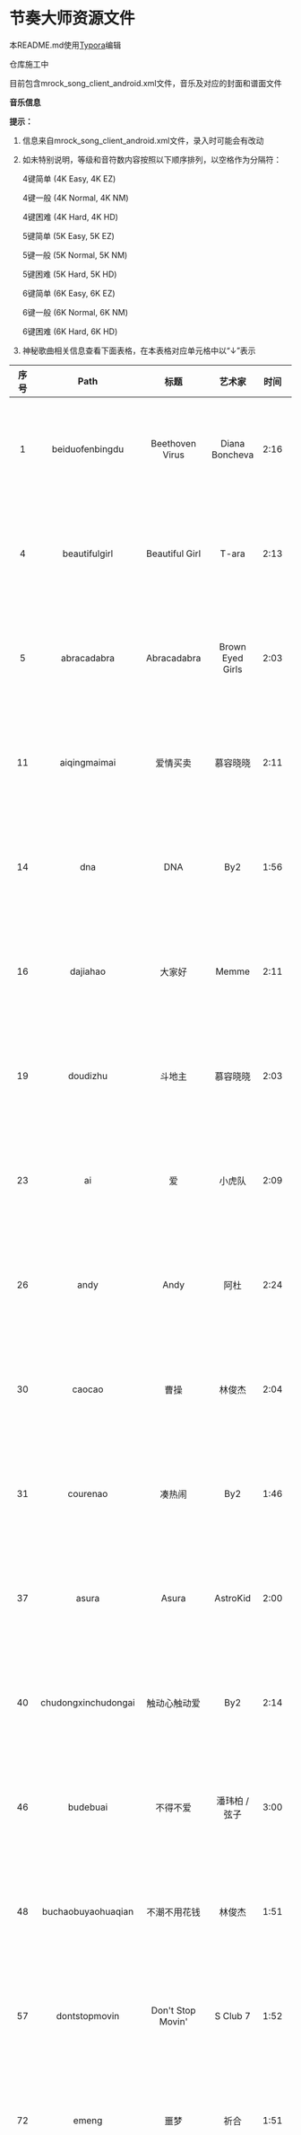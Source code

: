 # 节奏大师资源文件

本README.md使用[Typora](https://www.typora.io/)编辑



仓库施工中

目前包含mrock_song_client_android.xml文件，音乐及对应的封面和谱面文件



**音乐信息**

**提示：**

1. 信息来自mrock_song_client_android.xml文件，录入时可能会有改动

2. 如未特别说明，等级和音符数内容按照以下顺序排列，以空格作为分隔符：

   4键简单 (4K Easy, 4K EZ)

   4键一般 (4K Normal, 4K NM)

   4键困难 (4K Hard, 4K HD)

   5键简单 (5K Easy, 5K EZ)

   5键一般 (5K Normal, 5K NM)

   5键困难 (5K Hard, 5K HD)

   6键简单 (6K Easy, 6K EZ)

   6键一般 (6K Normal, 6K NM)

   6键困难 (6K Hard, 6K HD)


3. 神秘歌曲相关信息查看下面表格，在本表格对应单元格中以“↓”表示

| 序号 |         Path         |          标题           |       艺术家        | 时间 |  BPM   |         等级         |                    音符数                    |
| :--: | :------------------: | :---------------------: | :-----------------: | :--: | :----: | :------------------: | :------------------------------------------: |
|  1   |   beiduofenbingdu    |     Beethoven Virus     |   Diana Boncheva    | 2:16 |  156   |  2 4 9 2 4 9 2 4 9   |     482 710 910 483 716 912 483 725 919      |
|  4   |    beautifulgirl     |     Beautiful Girl      |        T-ara        | 2:13 |  135   |  3 5 7 3 5 7 3 5 7   |     648 771 919 648 772 922 647 773 921      |
|  5   |     abracadabra      |       Abracadabra       |  Brown Eyed Girls   | 2:03 |  128   |  2 5 7 2 5 7 2 5 7   |     472 871 958 471 874 956 472 882 958      |
|  11  |     aiqingmaimai     |        爱情买卖         |      慕容晓晓       | 2:11 |   95   |  2 4 6 2 4 6 2 4 6   |     379 679 843 379 689 835 379 701 845      |
|  14  |         dna          |           DNA           |         By2         | 1:56 |  122   |  2 4 7 2 4 7 2 4 7   |     242 708 762 242 713 738 242 714 767      |
|  16  |       dajiahao       |         大家好          |        Memme        | 2:11 |  170   | 5 7 10 5 7 10 5 7 10 |    700 875 1450 700 875 1450 700 875 1450    |
|  19  |       doudizhu       |         斗地主          |      慕容晓晓       | 2:03 |  144   |  2 5 7 2 5 7 2 5 7   |    476 959 1233 476 959 1233 476 959 1233    |
|  23  |          ai          |           爱            |       小虎队        | 2:09 | 126.19 |  3 5 7 3 5 7 3 5 7   |    521 772 1077 521 772 1084 521 772 1084    |
|  26  |         andy         |          Andy           |        阿杜         | 2:24 |   68   |  3 5 6 3 5 6 3 5 6   |     374 583 679 373 582 682 373 581 682      |
|  30  |        caocao        |          曹操           |       林俊杰        | 2:04 |   72   |  1 4 7 1 4 7 1 4 7   |     269 625 744 269 630 746 269 639 748      |
|  31  |       courenao       |         凑热闹          |         By2         | 1:46 |  115   |  2 5 7 2 5 7 2 5 7   |     289 697 773 289 699 779 289 699 779      |
|  37  |        asura         |          Asura          |      AstroKid       | 2:00 |  177   |  4 6 9 4 6 9 4 6 9   |  461 1049 1390 461 1049 1448 461 1049 1448   |
|  40  | chudongxinchudongai  |      触动心触动爱       |         By2         | 2:14 |   86   |  2 4 7 2 4 7 2 4 7   |     340 631 863 340 631 863 340 631 863      |
|  46  |       budebuai       |        不得不爱         |    潘玮柏 / 弦子    | 3:00 |   80   |  2 4 6 2 4 6 2 4 6   |    450 852 1086 450 855 1060 450 839 1060    |
|  48  |  buchaobuyaohuaqian  |      不潮不用花钱       |       林俊杰        | 1:51 |  112   |  2 5 7 2 5 7 2 5 7   |     342 552 676 342 551 674 342 545 670      |
|  57  |    dontstopmovin     |    Don't Stop Movin'    |      S Club 7       | 1:52 |  126   |  3 5 7 3 5 7 3 5 7   |    311 736 1086 311 736 1103 311 745 1099    |
|  72  |        emeng         |          噩梦           |        祈合         | 1:51 |  150   |  2 5 7 2 5 7 2 5 7   |     281 651 748 281 651 748 281 651 748      |
|  83  |      canonrock       |       Canon Rock        |       JerryC        | 2:33 |  200   | 3 7 10 3 7 10 3 7 10 |  682 1375 2615 682 1377 2628 682 1377 2639   |
|  84  |      dongfengpo      |         东风破          |       周杰伦        | 2:30 |   73   |  3 5 6 3 5 6 3 5 6   |     455 529 628 457 530 628 457 534 637      |
|  89  |        adonis        |         Adonis          |         M2U         | 2:20 |  140   |  3 6 8 3 6 8 3 6 8   |    472 844 1112 472 844 1112 472 845 1112    |
|  95  |       fengniao       |         Kolibre         |    Maksim Mrvica    | 2:05 |  144   |  4 7 9 4 7 9 4 7 9   |  644 1341 1567 644 1341 1567 644 1341 1695   |
|  96  |    aroundtheworld    |    Around The World     |       m.o.v.e       | 2:38 |  120   |  4 6 7 4 6 7 4 6 7   |    428 908 1009 428 916 1009 428 916 1009    |
|  98  |       daybyday       |       DAY BY DAY        |        T-ara        | 1:34 |  118   |  2 4 6 2 4 6 2 4 6   |     216 479 748 216 479 748 216 479 749      |
| 100  |      caisedehei      |        彩色的黑         |      吉克隽逸       | 2:14 |  105   |  2 5 7 2 5 7 2 5 7   |     360 624 725 360 626 718 361 619 719      |
| 101  |   clubcanthandleme   |  Club Can't Handle Me   |      Flo Rida       | 2:23 |  128   |  2 5 6 2 4 6 2 5 6   |    501 961 1308 501 962 1310 501 963 1318    |
| 103  |   buyaoshuilanjiao   |       不要睡懒觉        |       汪苏泷        | 2:00 |  178   |  2 4 6 2 4 6 2 4 6   |    499 831 1074 499 831 1076 499 815 1097    |
| 106  |       bugatti        |         Bugatti         |      Ace Hood       | 2:01 |  131   |  2 4 7 2 4 7 2 4 7   |     410 564 844 414 564 842 414 564 897      |
| 112  |     drunkenstein     |      DrunkenSteiN       |    Paul Bazooka     | 2:08 |  128   |  3 6 9 3 6 9 3 6 9   |  532 1000 1360 532 1000 1360 532 1000 1360   |
| 118  |       badapple       |       Bad Apple!!       |       nomico        | 2:23 |  138   |  4 6 8 4 6 8 4 6 8   |  893 1036 1253 902 1036 1155 892 1043 1155   |
|  ↑   |          ↑           |            ↑            |       のみこ        |  ↑   |   ↑    |          ↑           |                      ↑                       |
| 122  |      breakdown       |       Break Down        |   Super Junior M    | 2:22 |  130   |  2 4 6 2 4 6 2 4 6   |    440 816 1312 440 820 1339 440 824 1353    |
| 126  |     brightspring     |      Bright Spring      |         M2U         | 2:36 |  130   |  3 5 7 3 5 7 3 5 7   |  506 1123 1558 506 1125 1569 506 1125 1567   |
| 128  | bigbangyitianyitian  |        一天一天         |       BIGBANG       | 2:06 |  126   |  2 4 6 2 4 6 2 4 6   |    387 686 1031 387 688 1045 387 688 1045    |
|  ↑   |          ↑           |        하루하루         |          ↑          |  ↑   |   ↑    |          ↑           |                      ↑                       |
| 130  |   beyondzhendeaini   |        真的爱你         |       Beyond        | 2:29 | 77.213 |  1 3 5 1 3 5 1 3 5   |    424 679 1008 424 677 1010 424 688 1010    |
| 136  |        drama         |          Drama          |   Diana Boncheva    | 2:35 |  134   |  3 6 9 3 6 9 3 6 9   |  604 1022 1328 604 1022 1341 604 1030 1347   |
| 148  |       diyitian       |         第一天          |       孙燕姿        | 2:30 |  176   |  3 5 7 3 5 7 3 5 7   |  773 1214 2088 773 1214 2086 773 1214 2098   |
| 149  |        dadada        |         DADADA          |      yuimino+       | 2:14 |  145   | 3 5 10 3 5 10 3 5 10 |  475 1239 1829 475 1237 1832 475 1235 1838   |
| 184  |       applause       |        Applause         |      Lady Gaga      | 2:21 |  140   |  3 5 7 3 5 7 3 5 7   |    486 949 1366 486 949 1366 484 949 1366    |
| 185  |      chaoyougan      |         超有感          |       黄鸿升        | 2:32 |  125   |  3 5 7 3 5 7 3 5 7   |    378 923 1425 378 927 1425 378 927 1425    |
| 226  |    beautifullight    |     Beautiful Light     |       金志文        | 2:12 |   95   |  2 4 6 2 4 6 2 4 6   |     378 655 945 378 655 945 378 655 945      |
| 227  |      aibujieshi      |       爱，不解释        |        张杰         | 2:18 |   95   |  1 3 5 1 3 5 1 3 5   |     324 524 824 324 524 824 324 524 824      |
| 236  |      dearmozart      |       Dear Mozart       |       JerryC        | 2:19 |  210   | 3 7 10 3 7 10 3 7 10 | 1091 1507 2556 1091 1513 2552 1091 1513 2552 |
| 243  |     feiyuedexin      |        飞越的心         |        孙楠         | 2:26 |  119   |  2 4 7 2 4 7 2 4 7   |    450 942 1257 450 942 1257 450 942 1257    |
| 248  |       babaquna       |       爸爸去哪儿        |        群星         | 2:18 |  101   |  2 4 6 2 4 6 2 4 6   |     290 550 701 290 550 701 290 550 701      |
| 249  |       duyiwuer       |        独一无二         |         By2         | 1:48 |  140   |  2 5 6 2 5 6 2 5 6   |     271 563 734 271 563 734 271 563 734      |
| 255  |     flowerdance      |      Flower Dance       |     DJ Okawari      | 2:21 |  100   |  2 4 7 2 4 7 2 4 7   |     225 427 888 225 427 888 225 427 889      |
| 256  |      4minuteshm      |       喜欢水吗？        |       4minute       | 2:08 |  125   |  2 4 6 2 4 6 2 4 6   |    436 724 1132 436 724 1132 436 724 1132    |
|  ↑   |          ↑           |        물 좋아?         |          ↑          |  ↑   |   ↑    |          ↑           |                      ↑                       |
| 259  |       faraway        |         Faraway         |   Diana Boncheva    | 2:42 |  144   |  3 5 7 3 5 7 3 5 7   |  787 1087 1389 787 1087 1390 787 1087 1391   |
| 263  |        cunzai        |          存在           |        汪峰         | 2:08 |  114   |  2 4 6 2 4 6 2 4 6   |     511 677 949 511 677 949 511 677 949      |
| 266  |   aiqingfadeguang    |       爱情发的光        |      吉克隽逸       | 1:59 |  103   |  2 4 6 2 4 6 2 4 6   |     449 612 806 449 612 806 449 612 806      |
| 268  |       dafeiji        |       合体打飞机        |        祈合         | 2:05 |  120   |  2 4 6 2 4 6 2 4 6   |     319 511 790 319 511 789 319 511 790      |
| 269  |       behappy        |         快乐送          |        群星         | 1:57 |  127   |  2 4 7 2 4 7 2 4 7   |    279 787 1032 279 787 1032 279 783 1032    |
| 275  |      aiqingkele      |          渴了           |       张惠妹        | 2:11 |  130   |  2 4 7 2 4 7 2 4 7   |     416 669 942 416 669 942 416 669 942      |
| 285  |         dixi         |          底细           |       杨宗纬        | 2:12 |   70   |  1 3 5 1 3 5 1 3 5   |     195 320 498 192 320 497 195 320 501      |
| 287  |     firstchoice      |      First Choice       |         M2U         | 1:31 |  150   |  3 6 9 3 6 9 3 6 9   |    272 595 1061 272 595 1075 272 595 1075    |
| 290  |     beiershuang      |         倍儿爽          |       大张伟        | 2:07 |  130   |  2 4 6 2 4 6 2 4 6   |     337 684 996 344 684 998 336 684 996      |
| 301  |      cishicike       |        此时此刻         |        许巍         | 2:27 |  140   |  3 5 8 3 5 8 3 5 8   |  613 1041 1427 613 1041 1427 613 1041 1427   |
| 302  |     cengjingdeni     |        曾经的你         |        许巍         | 2:31 |  95.1  |  2 4 6 2 4 6 2 4 6   |     390 573 888 390 573 888 390 573 888      |
| 313  |      buzaiyouyu      |        不再犹豫         |       Beyond        | 2:31 | 133.85 |  2 4 7 2 4 7 2 4 7   |    565 870 1459 567 874 1461 569 874 1461    |
| 315  |    arklightrmver     |        ArkLight         |         M2U         | 2:24 |  155   | 4 7 10 4 7 10 4 7 10 |  601 1066 1863 603 1082 1846 601 1079 1846   |
| 326  |  aslongasyouloveme   | As Long As You Love Me  |    Justin Bieber    | 2:37 |  140   |  3 5 7 3 5 7 3 5 7   |    638 933 1311 638 933 1311 638 933 1311    |
| 330  |    beautifultimes    |     Beautiful Times     |      Owl City       | 2:27 |  136   |  3 5 7 3 5 7 3 5 7   |  499 1036 1455 499 1036 1454 499 1036 1454   |
| 331  |         baby         |          Baby           |    Justin Bieber    | 2:32 |  130   |  3 5 7 3 5 7 3 5 7   |    629 962 1598 629 961 1598 629 961 1598    |
| 335  |      dreamyday       |       Dreamy Day        |         M2U         | 2:05 |  128   |  4 5 7 4 5 7 4 5 7   |    518 719 1054 518 719 1054 518 719 1054    |
| 339  |       dontstop       |       Don't Stop        | 5 Seconds of Summer | 2:06 |  150   |  3 5 7 3 5 7 3 5 7   |    601 956 1322 601 956 1322 601 956 1322    |
| 342  |      dontmatter      |      Don't Matter       |        Akon         | 2:10 | 125.21 |  3 5 7 3 5 7 3 5 7   |    431 756 1096 431 756 1093 431 756 1093    |
| 345  |         burn         |          Burn           |   Ellie Goulding    | 2:10 |  174   |  3 5 7 3 5 7 3 5 7   |    674 927 1555 674 927 1557 674 927 1557    |
| 347  |      darkhorse       |       Dark Horse        |     Katy Perry      | 2:28 |  132   |  3 5 7 3 5 7 3 5 7   |    499 825 1182 499 825 1182 499 825 1182    |
| 352  |    doyouevershine    |   Do You Ever Shine?    |       五月天        | 2:33 |  155   |  2 5 7 2 5 7 2 5 7   |    534 921 1311 532 921 1311 534 921 1311    |
| 354  |      clingcling      |       Cling Cling       |       Perfume       | 2:49 |  135   |  2 5 6 2 5 6 2 5 6   |    453 828 1505 453 828 1509 453 828 1509    |
| 356  |      buxiangzd       |        不想长大         |        S.H.E        | 2:23 |   93   |  3 5 7 3 5 7 3 5 7   |     328 533 777 328 533 777 328 533 777      |
| 359  |     blackbullet      |       神秘歌曲06        |        佚名         |  ↓   |   ↓    |          ↓           |                      ↓                       |
| 360  |        fancy         |          Fancy          |     Iggy Azalea     | 2:32 |   95   |  3 5 7 3 5 7 3 5 7   |    407 763 1051 407 763 1051 407 763 1051    |
| 363  |      bartender       |        Bartender        |       Lady A        | 2:22 |  101   |  3 5 7 3 5 7 3 5 7   |    453 694 1137 453 694 1135 453 694 1135    |
| 366  |      breakfree       |       Break Free        |    Ariana Grande    | 2:21 |  130   |  3 5 7 3 5 7 3 5 7   |    537 903 1281 537 903 1281 537 903 1281    |
| 368  |       bangbang       |        Bang Bang        |      Jessie J       | 2:27 |  150   |  3 5 7 3 5 7 3 5 7   |    659 943 1429 659 931 1429 659 931 1429    |
| 376  | everythingididntsay  | Everything I Didn't Say | 5 Seconds of Summer | 2:05 |  87.5  |  3 5 7 3 5 7 3 5 7   |     399 693 974 399 693 974 399 693 974      |
| 378  |    anywhereforyou    |    Anywhere For You     |     John Martin     | 2:14 |  128   |  3 5 7 3 5 7 3 5 7   |    519 768 1106 519 768 1106 519 768 1106    |
| 379  |     1987wbzhyjn      |   1987我不知会遇见你    |       李宇春        | 2:19 |  115   |  1 3 5 1 3 5 1 3 5   |    436 706 1238 436 706 1238 436 706 1238    |
| 383  |      burutiaowu      |        不如跳舞         |       陈慧琳        | 2:15 |  140   |  2 5 8 2 5 8 2 5 8   |    440 745 1167 440 745 1167 440 745 1167    |
| 387  |       babyboy        |        Baby Boy         |       王心凌        | 2:04 |  144   |  3 5 7 3 5 7 3 5 7   |    442 696 1077 442 696 1077 442 696 1077    |
| 389  |         dadi         |          大地           |       Beyond        | 2:43 |  143   |  2 4 7 2 4 7 2 4 7   |    574 932 1449 574 932 1449 574 932 1449    |
| 391  |      firstlove       |       First Love        |   Jennifer Lopez    | 2:28 |  100   |  1 4 6 1 4 6 1 4 6   |    499 695 1063 498 695 1063 498 695 1063    |
| 398  |    aiwoshaoyidian    |       爱我少一点        |        李鹤         | 2:04 |  130   |  2 5 7 2 5 7 2 5 7   |    480 902 1264 480 902 1264 480 902 1264    |
| 412  |        error         |          Error          |        VIXX         | 2:42 |  128   |  3 5 7 3 5 7 3 5 7   |  605 1069 1440 605 1069 1440 605 1069 1440   |
| 420  |       cainimei       |       神秘歌曲21        |        佚名         |  ↓   |   ↓    |          ↓           |                      ↓                       |
| 421  |      barbarbar       |       Bar Bar Bar       |     Crayon Pop      | 2:07 |  134   |  2 5 7 2 5 7 2 5 7   |     510 626 906 510 626 906 510 626 906      |
| 423  |      cainimei01      |       神秘歌曲23        |        佚名         |  ↓   |   ↓    |          ↓           |                      ↓                       |
| 428  |       dashidai       |         大时代          |       徐子崴        | 2:13 |  128   |  2 4 7 2 4 7 2 4 7   |    451 682 1125 451 682 1125 451 682 1125    |
| 437  | duoyuandouyaozaiyiqi |     多远都要在一起      |       邓紫棋        | 2:32 |  136   |  2 4 6 2 4 6 2 4 6   |    428 878 1610 428 878 1605 429 878 1605    |
| 445  |      cainimei03      |       神秘歌曲30        |        佚名         |  ↓   |   ↓    |          ↓           |                      ↓                       |
| 447  |      cainimei02      |       神秘歌曲27        |        佚名         |  ↓   |   ↓    |          ↓           |                      ↓                       |
| 450  |       bsmlbgj        |     不是猛龙不过江      |       胡彦斌        | 2:40 |  135   |  2 4 6 2 4 6 2 4 6   |    541 723 1795 541 723 1795 541 723 1795    |
| 461  |       bxtaqgs        |     不想听爱情故事      |   赵乃吉 / High4    | 2:17 |  160   |  1 3 6 1 3 6 1 3 6   |    450 587 1053 450 587 1062 450 587 1062    |
| 464  |      dragonsoul      |       Dragon Soul       |      谷本贵义       | 2:30 |  162   |  2 5 8 2 5 8 2 5 8   |  807 1096 1458 807 1096 1458 807 1096 1458   |
|  ↑   |          ↑           |            ↑            |      谷本貴義       |  ↑   |   ↑    |          ↑           |                      ↑                       |
| 472  |          fm          |           FM            |     Crayon Pop      | 2:22 |  135   |  2 4 6 2 4 6 2 4 6   |    455 591 1188 455 591 1192 455 591 1192    |
| 477  |    accordingtoyou    |    According To you     | Orianthi Panagaris  | 2:21 |  131   |  2 4 7 2 4 7 2 4 7   |    529 727 1341 529 723 1341 529 723 1341    |
| 482  |     fanjizhiren      |        反击之刃         |     和乐器乐团      | 2:42 |  180   |  3 6 8 3 6 8 3 6 8   |  730 1032 1775 730 1032 1782 730 1032 1782   |
|  ↑   |          ↑           |        反撃の刃         |    和楽器バンド     |  ↑   |   ↑    |          ↑           |                      ↑                       |
| 483  |   2differenttears    |    2 Different Tears    |    Wonder Girls     | 2:07 |  124   |  1 4 7 1 4 7 1 4 7   |    259 571 1120 259 571 1128 259 571 1128    |
| 503  |     doyouloveme      |     DO YOU LOVE ME      |        2NE1         | 2:37 |  130   |  2 5 7 2 5 7 2 5 7   |    478 748 1399 478 748 1400 478 748 1400    |
| 504  |     bond1ae6au1      |      Double Agent       |       WAV.AV        | 2:26 |  160   |   4KHD 10 5KHD 10    |             4KHD 1984 5KHD 2119              |
| 508  |     blackmakeup      |      Black Make Up      |     安室奈美惠      | 2:11 |  108   |  2 4 6 2 4 6 2 4 6   |     494 573 994 494 573 994 494 573 994      |
|  ↑   |          ↑           |            ↑            |     安室奈美恵      |  ↑   |   ↑    |          ↑           |                      ↑                       |
| 510  |      dengderen       |         等的人          |        陈冰         | 2:50 |   90   |  2 4 6 2 4 6 2 4 6   |    607 842 1115 607 842 1115 607 842 1115    |
| 514  |     doubleagent      |      Double Agent       |       WAV.AV        | 2:26 |  160   | 4 7 10 4 7 10 4 7 10 |  879 1375 1960 879 1375 2104 879 1375 2104   |
| 518  |      cainimei04      |       神秘歌曲57        |       临时工        |  ↓   |   ↓    |          ↓           |                      ↓                       |
| 521  |     brandnewdays     |     Brand New Days      |        Apink        | 2:32 |  128   |  2 4 7 2 4 7 2 4 7   |    488 774 1288 488 774 1288 488 774 1288    |
| 532  |       daoluan        |      不给糖就捣乱       |    iKz / 洛天依     | 2:55 |  115   |  3 5 9 3 5 9 3 5 9   |    488 731 1220 488 731 1220 488 731 1220    |
| 541  |       disorder       |                         |                     |      |        |                      |                                              |
| 557  |      accentier       |        Accentier        |      蓝井艾露       | 2:59 |  174   |  2 5 8 2 5 8 2 5 8   |    621 936 2051 621 936 2051 621 936 2051    |
|  ↑   |          ↑           |     アクセンティア      |     藍井エイル      |  ↑   |   ↑    |          ↑           |                      ↑                       |
| 566  |      disconight      |       Disco Night       |         M2U         | 2:34 |  128   |  3 6 9 3 6 9 3 6 9   |  741 1018 1451 741 1018 1453 741 1018 1453   |
| 574  |      cainimei05      |       神秘歌曲91        |       临时工        |  ↓   |   ↓    |          ↓           |                      ↓                       |
| 575  |      cainimei06      |       神秘歌曲92        |       临时工        |  ↓   |   ↓    |          ↓           |                      ↓                       |
|  ?   |       airwave        |         Airwave         |         M2U         | 1:46 |  150   |          /           |              4KEZ 101 4KNM 193               |



**神秘歌曲信息**

**提示：**

1. 和上面提示1和提示2一样

| 神秘歌曲序号 |    Path     |        标题        |      艺术家      | 时间 |  BPM   |     等级      |       音符数        |         来源          |
| :----------: | :---------: | :----------------: | :--------------: | :--: | :----: | :-----------: | :-----------------: | :-------------------: |
|      1       |  friend01   |                    |                  |      |        |               |                     |                       |
|      2       |  friend02   |                    |                  |      |        |               |                     |                       |
|      3       |  friend03   |      Connect       |      ClariS      | 1:43 |  175   | 4KNM 5 4KHD 6 | 4KNM 1184 4KHD 1556 |     魔法少女小圆      |
|      ↑       |      ↑      |      コネクト      |        ↑         |  ↑   |   ↑    |       ↑       |          ↑          | 魔法少女まどか☆マギカ |
|      4       |  perfumene  |                    |                  |      |        |               |                     |                       |
|      5       |  friend04   |                    |                  |      |        |               |                     |                       |
|      6       | blackbullet |    black bullet    |     fripSide     | 2:40 |  155   |    4KNM 6     |      4KNM 1006      |       黑色子弹        |
|      ↑       |      ↑      |         ↑          |        ↑         |  ↑   |   ↑    |       ↑       |          ↑          |  ブラック・ブレット   |
|      21      |  cainimei   |    Little Apple    | T-ara / 筷子兄弟 | 2:17 |  126   |    4KHD 7     |      4KHD 1265      |                       |
|      23      | cainimei01  |  Ukhli Vich Daana  |   Daler Mehndi   | 2:01 | 144.82 |    4KHD 6     |      4KHD 990       |                       |
|      27      | cainimei02  |   What Is Love?    |     Haddaway     | 2:42 | 123.85 |    4KHD 6     |      4KHD 870       |                       |
|      30      | cainimei03  |        Hop         |       Azis       | 2:00 |   84   |    4KNM 5     |      4KNM 612       |                       |
|      57      | cainimei04  | Primetime-Sexcrime |    Earphones     | 2:06 |  120   |    4KNM 6     |      4KNM 760       |                       |
|      91      | cainimei05  |      Angelina      |     Lou Bega     | 2:09 |  125   |    4KNM 6     |      4KNM 603       |                       |
|      92      | cainimei06  |         Bo         |      Elizio      | 2:21 |   83   |    4KNM 6     |      4KNM 746       |                       |

